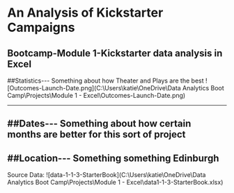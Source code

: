 # An Analysis of Kickstarter Campaigns
Bootcamp-Module 1-Kickstarter data analysis in Excel
---
##Statistics---
Something about how Theater and Plays are the best
![Outcomes-Launch-Date.png](C:\Users\katie\OneDrive\Data Analytics Boot Camp\Projects\Module 1 - Excel\Outcomes-Launch-Date.png)

---
##Dates---
Something about how certain months are better for this sort of project
---
##Location---
Something something Edinburgh
---
Source Data: ![data-1-1-3-StarterBook](C:\Users\katie\OneDrive\Data Analytics Boot Camp\Projects\Module 1 - Excel\data1-1-3-StarterBook.xlsx)

